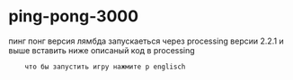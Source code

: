 # ping-pong-3000
пинг понг версия лямбда запускаеться через processing версии 2.2.1 и выше
вставить ниже описаный код в processing


        что бы запустить игру нажмите p englisch
